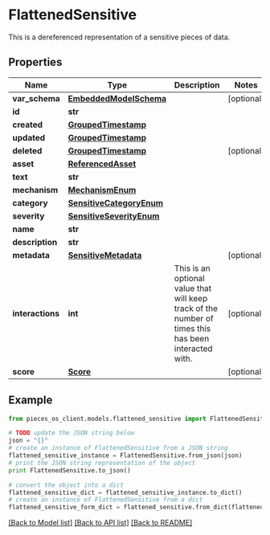 # FlattenedSensitive

This is a dereferenced representation of a sensitive pieces of data.

## Properties
Name | Type | Description | Notes
------------ | ------------- | ------------- | -------------
**var_schema** | [**EmbeddedModelSchema**](EmbeddedModelSchema.md) |  | [optional] 
**id** | **str** |  | 
**created** | [**GroupedTimestamp**](GroupedTimestamp.md) |  | 
**updated** | [**GroupedTimestamp**](GroupedTimestamp.md) |  | 
**deleted** | [**GroupedTimestamp**](GroupedTimestamp.md) |  | [optional] 
**asset** | [**ReferencedAsset**](ReferencedAsset.md) |  | 
**text** | **str** |  | 
**mechanism** | [**MechanismEnum**](MechanismEnum.md) |  | 
**category** | [**SensitiveCategoryEnum**](SensitiveCategoryEnum.md) |  | 
**severity** | [**SensitiveSeverityEnum**](SensitiveSeverityEnum.md) |  | 
**name** | **str** |  | 
**description** | **str** |  | 
**metadata** | [**SensitiveMetadata**](SensitiveMetadata.md) |  | [optional] 
**interactions** | **int** | This is an optional value that will keep track of the number of times this has been interacted with. | [optional] 
**score** | [**Score**](Score.md) |  | [optional] 

## Example

```python
from pieces_os_client.models.flattened_sensitive import FlattenedSensitive

# TODO update the JSON string below
json = "{}"
# create an instance of FlattenedSensitive from a JSON string
flattened_sensitive_instance = FlattenedSensitive.from_json(json)
# print the JSON string representation of the object
print FlattenedSensitive.to_json()

# convert the object into a dict
flattened_sensitive_dict = flattened_sensitive_instance.to_dict()
# create an instance of FlattenedSensitive from a dict
flattened_sensitive_form_dict = flattened_sensitive.from_dict(flattened_sensitive_dict)
```
[[Back to Model list]](../README.md#documentation-for-models) [[Back to API list]](../README.md#documentation-for-api-endpoints) [[Back to README]](../README.md)


